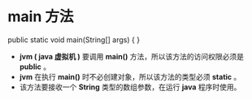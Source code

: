 # main 方法

public static void main(String[] args) { }

  * **jvm ( java 虚拟机 )** 要调用 **main()** 方法，所以该方法的访问权限必须是 **public** 。
  * **jvm** 在执行 **main()** 时不必创建对象，所以该方法的类型必须 **static** 。
  * 该方法要接收一个 **String** 类型的数组参数，在运行 **java** 程序时使用。
